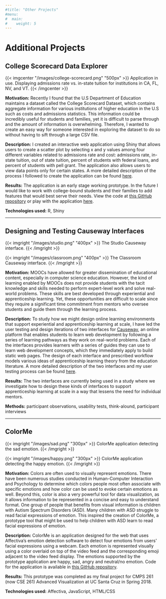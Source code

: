 ```yaml
---
#title: "Other Projects"
#menu:
#  main:
#    weight: 5
---
```

# Additional Projects

## College Scorecard Data Explorer 

{{< imgcenter "/images/college-scorecard.png" "500px" >}}
Application in use. Displaying admissions rate vs. in-state tuition for institutions in CA, FL, NV, and VT. 
{{< /imgcenter >}}

**Motivation:** Recently I found that the U.S Department of Education maintains a dataset called the College Scorecard Dataset, which contains aggregate information for various institutions of higher education in the U.S such as costs and admissions statistics. This information could be incredibly useful for students and families, yet it is difficult to parse through and the amount of information is overwhelming. Therefore, I wanted to create an easy way for someone interested in exploring the dataset to do so without having to sift through a large CSV file. 

**Description:** I created an interactive web application using Shiny that allows users to create a scatter plot by selecting x and y values among four different variables related to admissions rate and cost: admissions rate, in-state tuition, out of state tuition, percent of students with federal loans, and percent of students with pell grant. The application also allows users to view data points only for certain states. A more detailed description of the process I followed to create the application can be found [here][tech-statement]. 

**Results:** The application is an early stage working prototype. In the future I would like to work with college-bound students and their families to add features that would best serve their needs. View the code at [this GitHub repository][college-git] or play with the application [here][app-url].

**Technologies used:** R, Shiny 

---

## Designing and Testing Causeway Interfaces

{{< imgright "/images/studio.png" "400px" >}}
The Studio Causeway interface. 
{{< /imgright >}}

{{< imgright "/images/classroom.png" "400px" >}}
The Classroom Causeway interface. 
{{< /imgright >}}

**Motivation:** MOOCs have allowed for greater dissemination of educational content, especially in computer science education. However, the kind of learning enabled by MOOCs does not provide students with the tacit knowledge and skills needed to perform expert-level work and solve real-world problems. These skills are best developed through experiential and apprenticeship learning. Yet, these opportunities are difficult to scale since they require a significant time commitment from mentors who oversee students and guide them through the learning process. 

**Description:** To study how we might design online learning environments that support experiential and apprenticeship learning at scale, I have led the user testing and design iterations of two interfaces for [Causeway][causeway], an online platform that enables students to learn web development by following a series of learning pathways as they work on real-world problems. Each of the interfaces provides learners with a series of guides they can use to learn web development concepts, which they immediately apply to build static web pages. The design of each interface and prescribed workflow models various ideas of apprenticeship learning theory from the education literature. A more detailed description of the two interfaces and my user testing process can be found [here][media-statement].   

**Results:** The two interfaces are currently being used in a study where we investigate how to design these kinds of interfaces to support apprenticeship learning at scale in a way that lessens the need for individual mentors.

**Methods:** participant observations, usability tests, think-alound, participant interviews

---

## ColorMe

{{< imgright "/images/sad.png" "300px" >}}
ColorMe application detecting the sad emotion. 
{{< /imgright >}}

{{< imgright "/images/happy.png" "300px" >}}
ColorMe application detecting the happy emotion. 
{{< /imgright >}}

**Motivation:** Colors are often used to visually represent emotions. There have been numerous studies conducted in Human-Computer Interaction and Psychology to determine which colors people most often associate with specific emotions and how color can be used to evoke certain emotions as well. Beyond this, color is also a very powerful tool for data visualization, as it allows information to be represented in a concise and easy to understand format. One group of people that benefits from visual information is children with Autism Spectrum Disorders (ASD). Many children with ASD struggle to read facial expressions of emotion. This inspired the creation of ColorMe, a prototype tool that might be used to help children with ASD learn to read facial expressions of emotion. 

**Description:** ColorMe is an application designed for the web that uses Affectiva’s emotion detection software to detect four emotions from users' facial expressions using a webcam. Each emotion is represented visually using a color overlaid on top of the video feed and the corresponding emoji adjacent to the video feed display. The emotions supported by the prototype application are happy, sad, angry and neutral/no emotion. Code for the application is available in [this GitHub repository][colorme]. 

**Results:** This prototype was completed as my final project for CMPS 261 (now CSE 261) Advanced Visualization at UC Santa Cruz in Spring 2018.

**Technologies used:** Affectiva, JavaScript, HTML/CSS

[colorme]: https://github.com/vrivera2017/ColorMe
[college-git]: https://github.com/vrivera2017/CollegeScoreCard
[causeway]: https://causeway.soe.ucsc.edu/#/
[app-url]: https://veronicarivera.shinyapps.io/collegescorecarddata/
[media-statement]: /docs/media-statement.pdf
[tech-statement]: /docs/technical-statement.pdf